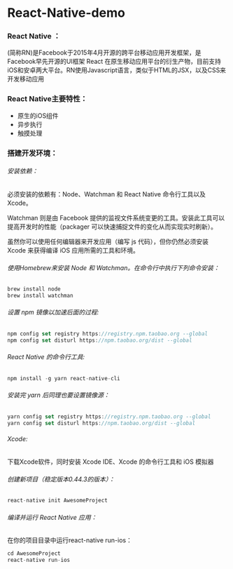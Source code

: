 # React-Native-demo

### React Native ：
(简称RN)是Facebook于2015年4月开源的跨平台移动应用开发框架，是Facebook早先开源的UI框架 React 在原生移动应用平台的衍生产物，目前支持iOS和安卓两大平台。RN使用Javascript语言，类似于HTML的JSX，以及CSS来开发移动应用

### React Native主要特性：
- 原生的iOS组件
- 异步执行
- 触摸处理

### 搭建开发环境：
###### 安装依赖：
必须安装的依赖有：Node、Watchman 和 React Native 命令行工具以及 Xcode。

Watchman 则是由 Facebook 提供的监视文件系统变更的工具。安装此工具可以提高开发时的性能（packager 可以快速捕捉文件的变化从而实现实时刷新）。

虽然你可以使用任何编辑器来开发应用（编写 js 代码），但你仍然必须安装 Xcode 来获得编译 iOS 应用所需的工具和环境。

###### 使用Homebrew来安装 Node 和 Watchman。在命令行中执行下列命令安装：
```javascript
brew install node
brew install watchman
```

###### 设置 npm 镜像以加速后面的过程:
```javascript
npm config set registry https://registry.npm.taobao.org --global
npm config set disturl https://npm.taobao.org/dist --global
```

###### React Native 的命令行工具:
```javascript
npm install -g yarn react-native-cli
```

###### 安装完 yarn 后同理也要设置镜像源：
```javascript
yarn config set registry https://registry.npm.taobao.org --global
yarn config set disturl https://npm.taobao.org/dist --global
```

###### Xcode:
下载Xcode软件，同时安装 Xcode IDE、Xcode 的命令行工具和 iOS 模拟器

###### 创建新项目（稳定版本0.44.3的版本）：
```javascript
react-native init AwesomeProject
```

###### 编译并运行 React Native 应用：
在你的项目目录中运行react-native run-ios：
```javascript
cd AwesomeProject
react-native run-ios
```
